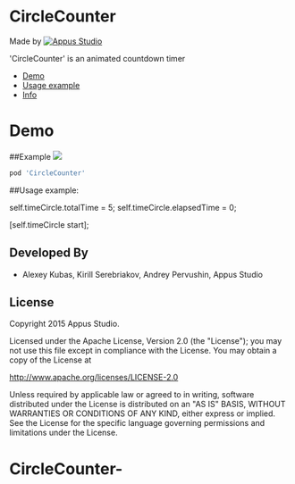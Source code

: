 CircleCounter
=====================

Made by [![Appus Studio](https://github.com/appus-studio/Appus-Splash/blob/master/image/logo.png)](http://appus.pro)

'CircleCounter' is an animated countdown timer

* [Demo](#demo)
* [Usage example](#usage-example)
* [Info](#info)

# Demo
##Example
![](https://raw.githubusercontent.com/alexey-kubas-appus/CircleTimer/master/Resources/demo.gif)

```Ruby
pod 'CircleCounter'
```

##Usage example:

self.timeCircle.totalTime = 5;
self.timeCircle.elapsedTime = 0;

[self.timeCircle start];

Developed By
------------

* Alexey Kubas, Kirill Serebriakov, Andrey Pervushin, Appus Studio

License
--------

Copyright 2015 Appus Studio.

Licensed under the Apache License, Version 2.0 (the "License");
you may not use this file except in compliance with the License.
You may obtain a copy of the License at

http://www.apache.org/licenses/LICENSE-2.0

Unless required by applicable law or agreed to in writing, software
distributed under the License is distributed on an "AS IS" BASIS,
WITHOUT WARRANTIES OR CONDITIONS OF ANY KIND, either express or implied.
See the License for the specific language governing permissions and
limitations under the License.
# CircleCounter-
